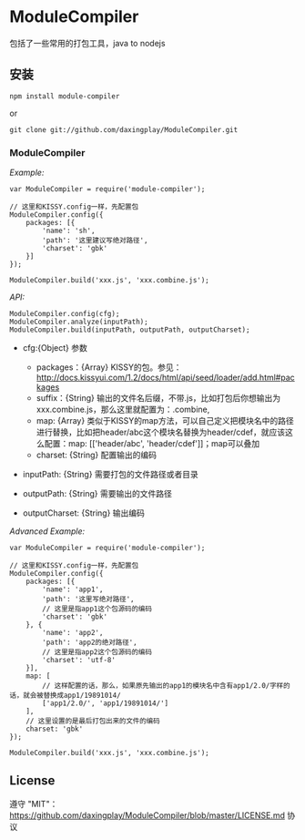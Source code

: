 # ModuleCompiler

包括了一些常用的打包工具，java to nodejs

## 安装
    npm install module-compiler

or

    git clone git://github.com/daxingplay/ModuleCompiler.git


### ModuleCompiler

*Example:*

    var ModuleCompiler = require('module-compiler');

    // 这里和KISSY.config一样，先配置包
    ModuleCompiler.config({
        packages: [{
            'name': 'sh',
            'path': '这里建议写绝对路径',
            'charset': 'gbk'
        }]
    });

    ModuleCompiler.build('xxx.js', 'xxx.combine.js');

*API:*

    ModuleCompiler.config(cfg);
    ModuleCompiler.analyze(inputPath);
    ModuleCompiler.build(inputPath, outputPath, outputCharset);

* cfg:{Object} 参数

    * packages：{Array} KISSY的包。参见：http://docs.kissyui.com/1.2/docs/html/api/seed/loader/add.html#packages
    * suffix：{String} 输出的文件名后缀，不带.js，比如打包后你想输出为xxx.combine.js，那么这里就配置为：.combine,
    * map: {Array} 类似于KISSY的map方法，可以自己定义把模块名中的路径进行替换，比如把header/abc这个模块名替换为header/cdef，就应该这么配置：map: [['header/abc', 'header/cdef']]；map可以叠加
    * charset: {String} 配置输出的编码

* inputPath: {String} 需要打包的文件路径或者目录
* outputPath: {String} 需要输出的文件路径
* outputCharset: {String} 输出编码

*Advanced Example:*

    var ModuleCompiler = require('module-compiler');

    // 这里和KISSY.config一样，先配置包
    ModuleCompiler.config({
        packages: [{
            'name': 'app1',
            'path': '这里写绝对路径',
            // 这里是指app1这个包源码的编码
            'charset': 'gbk'
        }, {
            'name': 'app2',
            'path': 'app2的绝对路径',
            // 这里是指app2这个包源码的编码
            'charset': 'utf-8'
        }],
        map: [
            // 这样配置的话，那么，如果原先输出的app1的模块名中含有app1/2.0/字样的话，就会被替换成app1/19891014/
            ['app1/2.0/', 'app1/19891014/']
        ],
        // 这里设置的是最后打包出来的文件的编码
        charset: 'gbk'
    });

    ModuleCompiler.build('xxx.js', 'xxx.combine.js');

## License
遵守 "MIT"：https://github.com/daxingplay/ModuleCompiler/blob/master/LICENSE.md 协议
